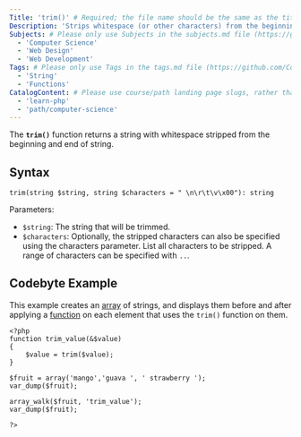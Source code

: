 ```yaml
---
Title: 'trim()' # Required; the file name should be the same as the title, but lowercase, with dashes instead of spaces, and all punctuation removed
Description: 'Strips whitespace (or other characters) from the beginning and end of a string.' # Required; ideally under 150 characters and starts with a noun (used in search engine results and content previews)
Subjects: # Please only use Subjects in the subjects.md file (https://github.com/Codecademy/docs/blob/main/documentation/subjects.md). If that list feels insufficient, feel free to create a new Subject and add it to subjects.md in your PR!
  - 'Computer Science'
  - 'Web Design'
  - 'Web Development'
Tags: # Please only use Tags in the tags.md file (https://github.com/Codecademy/docs/blob/main/documentation/tags.md). If that list feels insufficient, feel free to create a new Tag and add it to tags.md in your PR!
  - 'String'
  - 'Functions'
CatalogContent: # Please use course/path landing page slugs, rather than linking to individual content items. If listing multiple items, please put the most relevant one first
  - 'learn-php'
  - 'path/computer-science'
---
```


The **`trim()`** function returns a string with whitespace stripped from the beginning and end of string.

## Syntax

```pseudo
trim(string $string, string $characters = " \n\r\t\v\x00"): string
```

Parameters:

- `$string`: The string that will be trimmed.
- `$characters`: Optionally, the stripped characters can also be specified using the characters parameter. List all characters to be stripped. A range of characters can be specified with `..`.

## Codebyte Example

This example creates an [array](https://www.codecademy.com/resources/docs/php/arrays) of strings, and displays them before and after applying a [function](https://www.codecademy.com/resources/docs/php/functions) on each element that uses the `trim()` function on them.

```codebyte/php
<?php
function trim_value(&$value) 
{ 
    $value = trim($value); 
}

$fruit = array('mango','guava ', ' strawberry ');
var_dump($fruit);

array_walk($fruit, 'trim_value');
var_dump($fruit);

?>
```
